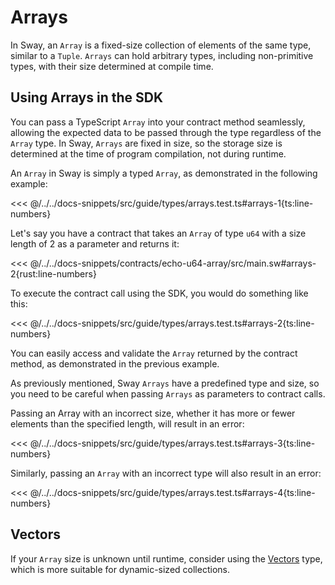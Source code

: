 # Arrays

In Sway, an `Array` is a fixed-size collection of elements of the same type, similar to a `Tuple`. `Arrays` can hold arbitrary types, including non-primitive types, with their size determined at compile time.

## Using Arrays in the SDK

You can pass a TypeScript `Array` into your contract method seamlessly, allowing the expected data to be passed through the type regardless of the `Array` type. In Sway, `Arrays` are fixed in size, so the storage size is determined at the time of program compilation, not during runtime.

An `Array` in Sway is simply a typed `Array`, as demonstrated in the following example:

<<< @/../../docs-snippets/src/guide/types/arrays.test.ts#arrays-1{ts:line-numbers}

Let's say you have a contract that takes an `Array` of type `u64` with a size length of 2 as a parameter and returns it:

<<< @/../../docs-snippets/contracts/echo-u64-array/src/main.sw#arrays-2{rust:line-numbers}

To execute the contract call using the SDK, you would do something like this:

<<< @/../../docs-snippets/src/guide/types/arrays.test.ts#arrays-2{ts:line-numbers}

You can easily access and validate the `Array` returned by the contract method, as demonstrated in the previous example.

As previously mentioned, Sway `Arrays` have a predefined type and size, so you need to be careful when passing `Arrays` as parameters to contract calls.

Passing an Array with an incorrect size, whether it has more or fewer elements than the specified length, will result in an error:

<<< @/../../docs-snippets/src/guide/types/arrays.test.ts#arrays-3{ts:line-numbers}

Similarly, passing an `Array` with an incorrect type will also result in an error:

<<< @/../../docs-snippets/src/guide/types/arrays.test.ts#arrays-4{ts:line-numbers}

## Vectors

If your `Array` size is unknown until runtime, consider using the [Vectors](./vectors.md) type, which is more suitable for dynamic-sized collections.
